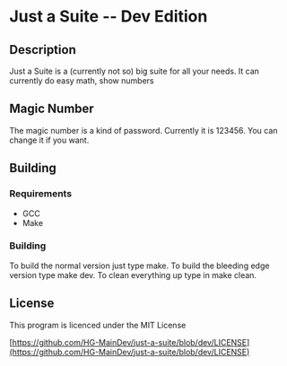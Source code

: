 # Just a Suite -- Dev Edition

## Description

Just a Suite is a (currently not so) big suite for all your needs. It can currently do easy math, show numbers

## Magic Number

The magic number is a kind of password. Currently it is 123456. You can change it if you want.

## Building

### Requirements
* GCC
* Make

### Building
To build the normal version just type make.
To build the bleeding edge version type make dev.
To clean everything up type in make clean.

## License

This program is licenced under the MIT License

[https://github.com/HG-MainDev/just-a-suite/blob/dev/LICENSE](https://github.com/HG-MainDev/just-a-suite/blob/dev/LICENSE)
